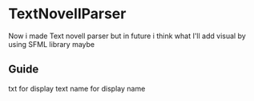 # TextNovellParser
Now i made Text novell parser but in future i think what I'll add visual by using SFML library maybe 

## Guide
txt for display text
name for display name

<pic url = "example.png">
